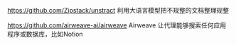 

https://github.com/Zipstack/unstract 利用大语言模型把不规整的文档整理规整



https://github.com/airweave-ai/airweave  Airweave 让代理能够搜索任何应用程序或数据库，比如Notion